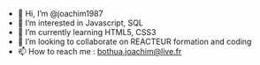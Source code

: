 - 👋 Hi, I’m @joachim1987
- 👀 I’m interested in Javascript, SQL
- 🌱 I’m currently learning HTML5, CSS3
- 💞️ I’m looking to collaborate on REACTEUR formation and coding
- 📫 How to reach me : bothua.joachim@live.fr

<!---
joachim1987/joachim1987 is a ✨ special ✨ repository because its `README.md` (this file) appears on your GitHub profile.
You can click the Preview link to take a look at your changes.
--->
